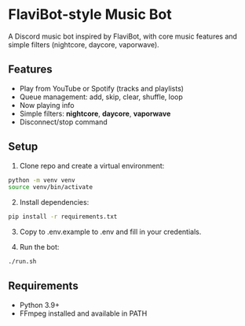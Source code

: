 # FlaviBot-style Music Bot


A Discord music bot inspired by FlaviBot, with core music features and simple filters (nightcore, daycore, vaporwave).


## Features


- Play from YouTube or Spotify (tracks and playlists)
- Queue management: add, skip, clear, shuffle, loop
- Now playing info
- Simple filters: **nightcore**, **daycore**, **vaporwave**
- Disconnect/stop command


## Setup


1. Clone repo and create a virtual environment:


```bash
python -m venv venv
source venv/bin/activate
```


2. Install dependencies:

```bash
pip install -r requirements.txt
```
3. Copy to .env.example to .env and fill in your credentials.

4. Run the bot:
```bash
./run.sh
```

## Requirements
* Python 3.9+
* FFmpeg installed and available in PATH
